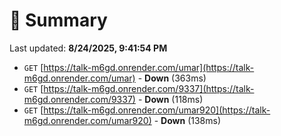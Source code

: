 # 📖 Summary
Last updated: **8/24/2025, 9:41:54 PM**

- `GET` [https://talk-m6gd.onrender.com/umar](https://talk-m6gd.onrender.com/umar) - **Down** (363ms)
- `GET` [https://talk-m6gd.onrender.com/9337](https://talk-m6gd.onrender.com/9337) - **Down** (118ms)
- `GET` [https://talk-m6gd.onrender.com/umar920](https://talk-m6gd.onrender.com/umar920) - **Down** (138ms)
